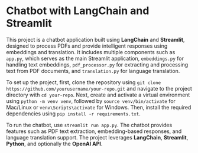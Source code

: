 # Chatbot with LangChain and Streamlit  

This project is a chatbot application built using **LangChain** and **Streamlit**, designed to process PDFs and provide intelligent responses using embeddings and translation. It includes multiple components such as `app.py`, which serves as the main Streamlit application, `embeddings.py` for handling text embeddings, `pdf_processor.py` for extracting and processing text from PDF documents, and `translation.py` for language translation.  

To set up the project, first, clone the repository using `git clone https://github.com/yourusername/your-repo.git` and navigate to the project directory with `cd your-repo`. Next, create and activate a virtual environment using `python -m venv venv`, followed by `source venv/bin/activate` for Mac/Linux or `venv\Scripts\activate` for Windows. Then, install the required dependencies using `pip install -r requirements.txt`.  

To run the chatbot, use `streamlit run app.py`. The chatbot provides features such as PDF text extraction, embedding-based responses, and language translation support. The project leverages **LangChain**, **Streamlit**, **Python**, and optionally the **OpenAI API**.  


